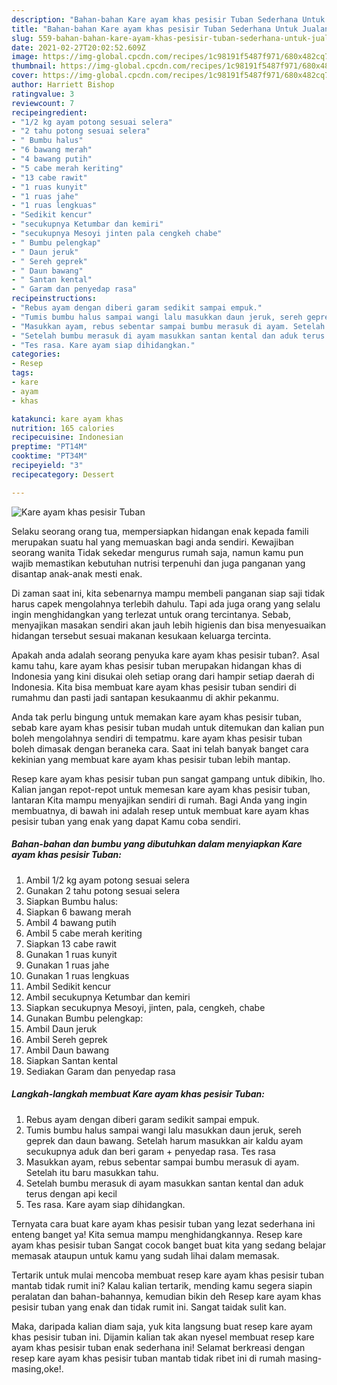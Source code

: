 ```yaml
---
description: "Bahan-bahan Kare ayam khas pesisir Tuban Sederhana Untuk Jualan"
title: "Bahan-bahan Kare ayam khas pesisir Tuban Sederhana Untuk Jualan"
slug: 559-bahan-bahan-kare-ayam-khas-pesisir-tuban-sederhana-untuk-jualan
date: 2021-02-27T20:02:52.609Z
image: https://img-global.cpcdn.com/recipes/1c98191f5487f971/680x482cq70/kare-ayam-khas-pesisir-tuban-foto-resep-utama.jpg
thumbnail: https://img-global.cpcdn.com/recipes/1c98191f5487f971/680x482cq70/kare-ayam-khas-pesisir-tuban-foto-resep-utama.jpg
cover: https://img-global.cpcdn.com/recipes/1c98191f5487f971/680x482cq70/kare-ayam-khas-pesisir-tuban-foto-resep-utama.jpg
author: Harriett Bishop
ratingvalue: 3
reviewcount: 7
recipeingredient:
- "1/2 kg ayam potong sesuai selera"
- "2 tahu potong sesuai selera"
- " Bumbu halus"
- "6 bawang merah"
- "4 bawang putih"
- "5 cabe merah keriting"
- "13 cabe rawit"
- "1 ruas kunyit"
- "1 ruas jahe"
- "1 ruas lengkuas"
- "Sedikit kencur"
- "secukupnya Ketumbar dan kemiri"
- "secukupnya Mesoyi jinten pala cengkeh chabe"
- " Bumbu pelengkap"
- " Daun jeruk"
- " Sereh geprek"
- " Daun bawang"
- " Santan kental"
- " Garam dan penyedap rasa"
recipeinstructions:
- "Rebus ayam dengan diberi garam sedikit sampai empuk."
- "Tumis bumbu halus sampai wangi lalu masukkan daun jeruk, sereh geprek dan daun bawang. Setelah harum masukkan air kaldu ayam secukupnya aduk dan beri garam + penyedap rasa. Tes rasa"
- "Masukkan ayam, rebus sebentar sampai bumbu merasuk di ayam. Setelah itu baru masukkan tahu."
- "Setelah bumbu merasuk di ayam masukkan santan kental dan aduk terus dengan api kecil"
- "Tes rasa. Kare ayam siap dihidangkan."
categories:
- Resep
tags:
- kare
- ayam
- khas

katakunci: kare ayam khas 
nutrition: 165 calories
recipecuisine: Indonesian
preptime: "PT14M"
cooktime: "PT34M"
recipeyield: "3"
recipecategory: Dessert

---
```



![Kare ayam khas pesisir Tuban](https://img-global.cpcdn.com/recipes/1c98191f5487f971/680x482cq70/kare-ayam-khas-pesisir-tuban-foto-resep-utama.jpg)

Selaku seorang orang tua, mempersiapkan hidangan enak kepada famili merupakan suatu hal yang memuaskan bagi anda sendiri. Kewajiban seorang  wanita Tidak sekedar mengurus rumah saja, namun kamu pun wajib memastikan kebutuhan nutrisi terpenuhi dan juga panganan yang disantap anak-anak mesti enak.

Di zaman  saat ini, kita sebenarnya mampu membeli panganan siap saji tidak harus capek mengolahnya terlebih dahulu. Tapi ada juga orang yang selalu ingin menghidangkan yang terlezat untuk orang tercintanya. Sebab, menyajikan masakan sendiri akan jauh lebih higienis dan bisa menyesuaikan hidangan tersebut sesuai makanan kesukaan keluarga tercinta. 



Apakah anda adalah seorang penyuka kare ayam khas pesisir tuban?. Asal kamu tahu, kare ayam khas pesisir tuban merupakan hidangan khas di Indonesia yang kini disukai oleh setiap orang dari hampir setiap daerah di Indonesia. Kita bisa membuat kare ayam khas pesisir tuban sendiri di rumahmu dan pasti jadi santapan kesukaanmu di akhir pekanmu.

Anda tak perlu bingung untuk memakan kare ayam khas pesisir tuban, sebab kare ayam khas pesisir tuban mudah untuk ditemukan dan kalian pun boleh mengolahnya sendiri di tempatmu. kare ayam khas pesisir tuban boleh dimasak dengan beraneka cara. Saat ini telah banyak banget cara kekinian yang membuat kare ayam khas pesisir tuban lebih mantap.

Resep kare ayam khas pesisir tuban pun sangat gampang untuk dibikin, lho. Kalian jangan repot-repot untuk memesan kare ayam khas pesisir tuban, lantaran Kita mampu menyajikan sendiri di rumah. Bagi Anda yang ingin membuatnya, di bawah ini adalah resep untuk membuat kare ayam khas pesisir tuban yang enak yang dapat Kamu coba sendiri.

<!--inarticleads1-->

##### Bahan-bahan dan bumbu yang dibutuhkan dalam menyiapkan Kare ayam khas pesisir Tuban:

1. Ambil 1/2 kg ayam potong sesuai selera
1. Gunakan 2 tahu potong sesuai selera
1. Siapkan  Bumbu halus:
1. Siapkan 6 bawang merah
1. Ambil 4 bawang putih
1. Ambil 5 cabe merah keriting
1. Siapkan 13 cabe rawit
1. Gunakan 1 ruas kunyit
1. Gunakan 1 ruas jahe
1. Gunakan 1 ruas lengkuas
1. Ambil Sedikit kencur
1. Ambil secukupnya Ketumbar dan kemiri
1. Siapkan secukupnya Mesoyi, jinten, pala, cengkeh, chabe
1. Gunakan  Bumbu pelengkap:
1. Ambil  Daun jeruk
1. Ambil  Sereh geprek
1. Ambil  Daun bawang
1. Siapkan  Santan kental
1. Sediakan  Garam dan penyedap rasa




<!--inarticleads2-->

##### Langkah-langkah membuat Kare ayam khas pesisir Tuban:

1. Rebus ayam dengan diberi garam sedikit sampai empuk.
1. Tumis bumbu halus sampai wangi lalu masukkan daun jeruk, sereh geprek dan daun bawang. Setelah harum masukkan air kaldu ayam secukupnya aduk dan beri garam + penyedap rasa. Tes rasa
1. Masukkan ayam, rebus sebentar sampai bumbu merasuk di ayam. Setelah itu baru masukkan tahu.
1. Setelah bumbu merasuk di ayam masukkan santan kental dan aduk terus dengan api kecil
1. Tes rasa. Kare ayam siap dihidangkan.




Ternyata cara buat kare ayam khas pesisir tuban yang lezat sederhana ini enteng banget ya! Kita semua mampu menghidangkannya. Resep kare ayam khas pesisir tuban Sangat cocok banget buat kita yang sedang belajar memasak ataupun untuk kamu yang sudah lihai dalam memasak.

Tertarik untuk mulai mencoba membuat resep kare ayam khas pesisir tuban mantab tidak rumit ini? Kalau kalian tertarik, mending kamu segera siapin peralatan dan bahan-bahannya, kemudian bikin deh Resep kare ayam khas pesisir tuban yang enak dan tidak rumit ini. Sangat taidak sulit kan. 

Maka, daripada kalian diam saja, yuk kita langsung buat resep kare ayam khas pesisir tuban ini. Dijamin kalian tak akan nyesel membuat resep kare ayam khas pesisir tuban enak sederhana ini! Selamat berkreasi dengan resep kare ayam khas pesisir tuban mantab tidak ribet ini di rumah masing-masing,oke!.

